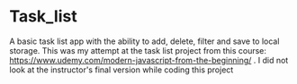 # Task_list
A basic task list app with the ability to add, delete, filter and save to local storage. This was my attempt at the task list 
project from this course: https://www.udemy.com/modern-javascript-from-the-beginning/ . I did not look at the instructor's final
version while coding this project
